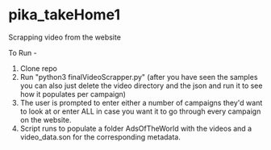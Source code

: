 # pika_takeHome1
Scrapping video from the website

To Run - 
1. Clone repo 
2. Run "python3 finalVideoScrapper.py" (after you have seen the samples you can also just delete the video directory and the json and run it to see how it populates per campaign)
3. The user is prompted to enter either a number of campaigns they'd want to look at or enter ALL in case you want it to go through every campaign on the website.
4. Script runs to populate a folder AdsOfTheWorld with the videos and a video_data.son for the corresponding metadata. 
